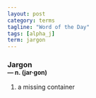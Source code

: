 ```yaml
---
layout: post
category: terms
tagline: "Word of the Day"
tags: [alpha_j]
term: jargon
---
```


<h3>Jargon<br/> <small>&mdash; n. (jar<span>&middot;</span>gon)</small></h3>
<p><ol>
<li>a missing container</li>
</ol></p>

